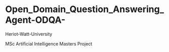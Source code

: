 # Open_Domain_Question_Answering_Agent-ODQA-
Heriot-Watt-University 

MSc Artificial Intelligence Masters Project
